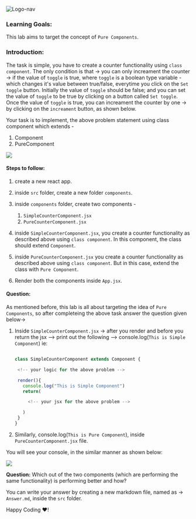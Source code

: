 ![Logo-nav](https://s3.ap-south-1.amazonaws.com/kalvi-education.github.io/front-end-web-development/Kalvium-Logo.png)

### Learning Goals:

This lab aims to target the concept of `Pure Components`.

### Introduction:

The task is simple, you have to create a counter functionality using `class component`.
The only condition is that -> you can only increament the counter -> if the value of `toggle` is true, where
`toggle` is a boolean type variable - which changes it's value between true/false, everytime you click on the `Set toggle` button.
Initially the value of `toggle` should be false; and you can set the value of `toggle` to be true by clicking on a button called `Set toggle`. Once the value of `toggle` is true, you can increament the counter by one -> by clicking on the `increament` button, as shown below.

Your task is to implement, the above problem statement using class component which extends - 
1. Component
2. PureComponent


![](https://s3.ap-south-1.amazonaws.com/kalvi-education.github.io/front-end-web-development/pure-component-react.gif)


#### Steps to follow:

1. create a new react app.
2. inside `src` folder, create a new folder `components`.
3. inside `components` folder, create two components -

     1. `SimpleCounterComponent.jsx`
     2. `PureCounterComponent.jsx`

4. inside `SimpleCounterComponent.jsx`, you create a counter functionality as described above using `class component`. In this component, the class should extend `Component`.
5. inside `PureCounterComponent.jsx` you create a counter functionality as described above using `class component`. But in this case, extend the class with `Pure Component`.
6. Render both the components inside `App.jsx`.

#### Question:

As mentioned before, this lab is all about targeting the idea of `Pure Components`, so after completeing the above task answer the question given below-> 

1. Inside `SimpleCounterComponent.jsx` -> after you render and before you return the jsx --> print out the following --> console.log(`This is Simple Component`) ie:

   ```jsx

   class SimpleCounterComponent extends Component {

    <!-- your logic for the above problem -->

    render(){
      console.log("This is Simple Component")
      return(

        <!-- your jsx for the above problem -->

      )
    }
   }

   ```

2. Similarly, console.log(`This is Pure Component`), inside `PureCounterComponent.jsx` file.

You will see your console, in the similar manner as shown below:

![](https://s3.ap-south-1.amazonaws.com/kalvi-education.github.io/front-end-web-development/pure-component-react-console.gif)

**Question:** Which out of the two components (which are performing the same functionality) is performing better and how?

You can write your answer by creating a new markdown file, named as -> `Answer.md`, inside the `src` folder.

Happy Coding ❤️!